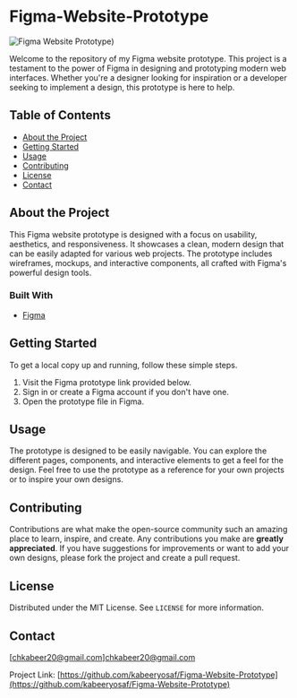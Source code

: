 # Figma-Website-Prototype

![Figma Website Prototype](https://ibb.co/j68Y8rb))

Welcome to the repository of my Figma website prototype. This project is a testament to the power of Figma in designing and prototyping modern web interfaces. Whether you're a designer looking for inspiration or a developer seeking to implement a design, this prototype is here to help.

## Table of Contents

- [About the Project](#about-the-project)
- [Getting Started](#getting-started)
- [Usage](#usage)
- [Contributing](#contributing)
- [License](#license)
- [Contact](#contact)

## About the Project

This Figma website prototype is designed with a focus on usability, aesthetics, and responsiveness. It showcases a clean, modern design that can be easily adapted for various web projects. The prototype includes wireframes, mockups, and interactive components, all crafted with Figma's powerful design tools.

### Built With

- [Figma](https://www.figma.com/)

## Getting Started

To get a local copy up and running, follow these simple steps.

1. Visit the Figma prototype link provided below.
2. Sign in or create a Figma account if you don't have one.
3. Open the prototype file in Figma.

## Usage

The prototype is designed to be easily navigable. You can explore the different pages, components, and interactive elements to get a feel for the design. Feel free to use the prototype as a reference for your own projects or to inspire your own designs.

## Contributing

Contributions are what make the open-source community such an amazing place to learn, inspire, and create. Any contributions you make are **greatly appreciated**. If you have suggestions for improvements or want to add your own designs, please fork the project and create a pull request.

## License

Distributed under the MIT License. See `LICENSE` for more information.

## Contact

[chkabeer20@gmail.com]chkabeer20@gmail.com

Project Link: [https://github.com/kabeeryosaf/Figma-Website-Prototype](https://github.com/kabeeryosaf/Figma-Website-Prototype)
